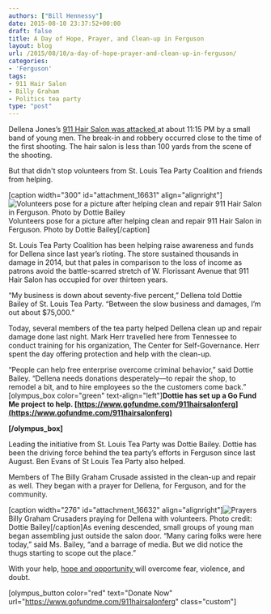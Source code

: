 ```yaml
---
authors: ["Bill Hennessy"]
date: 2015-08-10 23:37:52+00:00
draft: false
title: A Day of Hope, Prayer, and Clean-up in Ferguson
layout: blog
url: /2015/08/10/a-day-of-hope-prayer-and-clean-up-in-ferguson/
categories:
- 'Ferguson'
tags:
- 911 Hair Salon
- Billy Graham
- Politics tea party
type: "post"
---
```


Dellena Jones’s [911 Hair Salon was attacked ](https://hennessysview.com/2015/08/10/911-beauty-salon-targeted-by-looters-please-help/)at about 11:15 PM by a small band of young men. The break-in and robbery occurred close to the time of the first shooting. The hair salon is less than 100 yards from the scene of the shooting.

But that didn't stop volunteers from St. Louis Tea Party Coalition and friends from helping.

[caption width="300" id="attachment_16631" align="alignright"]![Volunteers pose for a picture after helping clean and repair 911 Hair Salon in Ferguson. Photo by Dottie Bailey](https://hennessysview.com/wp-content/uploads/2015/08/IMG_33301-300x250.jpg)
Volunteers pose for a picture after helping clean and repair 911 Hair Salon in Ferguson. Photo by Dottie Bailey[/caption]

St. Louis Tea Party Coalition has been helping raise awareness and funds for Dellena since last year’s rioting. The store sustained thousands in damage in 2014, but that pales in comparison to the loss of income as patrons avoid the battle-scarred stretch of W. Florissant Avenue that 911 Hair Salon has occupied for over thirteen years.

“My business is down about seventy-five percent,” Dellena told Dottie Bailey of St. Louis Tea Party. “Between the slow business and damages, I’m out about $75,000.”

Today, several members of the tea party helped Dellena clean up and repair damage done last night. Mark Herr travelled here from Tennessee to conduct training for his organization, The Center for Self-Governance. Herr spent the day offering protection and help with the clean-up.

“People can help free enterprise overcome criminal behavior,” said Dottie Bailey. “Dellena needs donations desperately—to repair the shop, to remodel a bit, and to hire employees so the the customers come back.”
[olympus_box color="green" text-align="left"]**Dottie has set up a Go Fund Me project to help.  [https://www.gofundme.com/911hairsalonferg](https://www.gofundme.com/911hairsalonferg)**

**[/olympus_box]**

Leading the initiative from St. Louis Tea Party was Dottie Bailey. Dottie has been the driving force behind the tea party’s efforts in Ferguson since last August. Ben Evans of St Louis Tea Party also helped.

Members of The Billy Graham Crusade assisted in the clean-up and repair as well. They began with a prayer for Dellena, for Ferguson, and for the community.

[caption width="276" id="attachment_16632" align="alignright"]![Prayers](https://hennessysview.com/wp-content/uploads/2015/08/IMG_3332.JPG-276x300.jpg)
Billy Graham Crusaders praying for Dellena with volunteers. Photo credit: Dottie Bailey[/caption]As evening descended, small groups of young man began assembling just outside the salon door. “Many caring folks were here today,” said Ms. Bailey, “and a barrage of media. But we did notice the thugs starting to scope out the place.”

With your help, [hope and opportunity ](https://hennessysview.com/2015/08/09/why-bother/)will overcome fear, violence, and doubt.





[olympus_button color="red" text="Donate Now" url="https://www.gofundme.com/911hairsalonferg" class="custom"]



